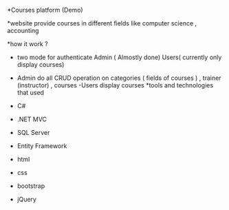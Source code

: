 *Courses platform (Demo)

*website provide courses in different fields like computer science , accounting

*how it work ?

* two mode for authenticate
Admin ( Almostly done)  Users( currently only display courses)
- Admin do all CRUD operation on categories ( fields of courses ) , trainer (instructor) , courses
-Users display courses
*tools and technologies that used

- C#
- .NET MVC
- SQL Server
- Entity Framework
- html
- css
- bootstrap
- jQuery
